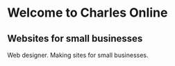 # Welcome to Charles Online

## Websites  for small businesses

Web designer.
Making sites for small businesses.

